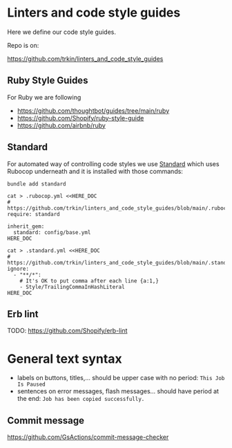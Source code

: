 # Linters and code style guides

Here we define our code style guides.

Repo is on:

<https://github.com/trkin/linters_and_code_style_guides>

## Ruby Style Guides

For Ruby we are following

* <https://github.com/thoughtbot/guides/tree/main/ruby>
* <https://github.com/Shopify/ruby-style-guide>
* <https://github.com/airbnb/ruby>

## Standard

For automated way of controlling code styles we use
[Standard](https://github.com/testdouble/standard) which uses Rubocop underneath
and it is installed with those commands:
```
bundle add standard

cat > .rubocop.yml <<HERE_DOC
# https://github.com/trkin/linters_and_code_style_guides/blob/main/.rubocop.yml
require: standard

inherit_gem:
  standard: config/base.yml
HERE_DOC

cat > .standard.yml <<HERE_DOC
# https://github.com/trkin/linters_and_code_style_guides/blob/main/.standard.yml
ignore:
  - "**/*":
    # It's OK to put comma after each line {a:1,}
    - Style/TrailingCommaInHashLiteral
HERE_DOC
```

## Erb lint

TODO: https://github.com/Shopify/erb-lint

# General text syntax

* labels on buttons, titles,...  should be upper case with no period: `This Job
Is Paused`
* sentences on error messages, flash messages...  should have period at the end:
`Job has been copied successfully.`

## Commit message

<https://github.com/GsActions/commit-message-checker>

```
```
